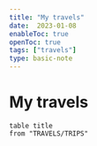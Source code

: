 ```yaml
---
title: "My travels"
date:  2023-01-08
enableToc: true
openToc: true
tags: ["travels"]
type: basic-note
---
```

# My travels

```dataview
table title
from "TRAVELS/TRIPS"
```